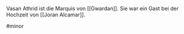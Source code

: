 Vasan Athrid ist die Marquis von [[Gwardan]]. Sie war ein Gast bei der Hochzeit von [[Joran Alcamar]].

#minor 